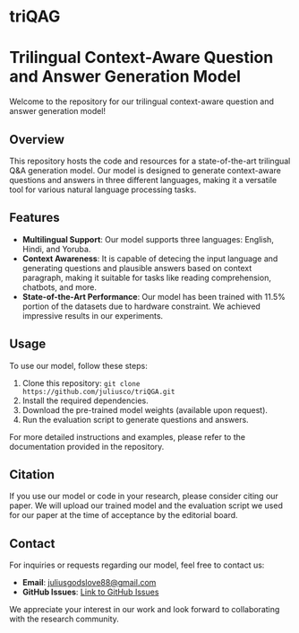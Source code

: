 # triQAG
# Trilingual Context-Aware Question and Answer Generation Model

Welcome to the repository for our trilingual context-aware question and answer generation model!

## Overview

This repository hosts the code and resources for a state-of-the-art trilingual Q&A generation model. Our model is designed to generate context-aware questions and answers in three different languages, making it a versatile tool for various natural language processing tasks.

## Features

- **Multilingual Support**: Our model supports three languages: English, Hindi, and Yoruba.
- **Context Awareness**: It is capable of detecing the input language and generating questions and plausible answers based on context paragraph, making it suitable for tasks like reading comprehension, chatbots, and more.
- **State-of-the-Art Performance**: Our model has been trained with 11.5% portion of the datasets due to hardware constraint. We achieved impressive results in our experiments.

## Usage

To use our model, follow these steps:

1. Clone this repository: `git clone https://github.com/juliusco/triQGA.git`
2. Install the required dependencies.
3. Download the pre-trained model weights (available upon request).
4. Run the evaluation script to generate questions and answers.

For more detailed instructions and examples, please refer to the documentation provided in the repository.

## Citation

If you use our model or code in your research, please consider citing our paper. We will upload our trained model and the evaluation script we used for our paper  at the time of acceptance by the editorial board.
## Contact

For inquiries or requests regarding our model, feel free to contact us:

- **Email**: juliusgodslove88@gmail.com
- **GitHub Issues**: [Link to GitHub Issues](https://github.com/juliusco/triQGA/issues)

We appreciate your interest in our work and look forward to collaborating with the research community.

